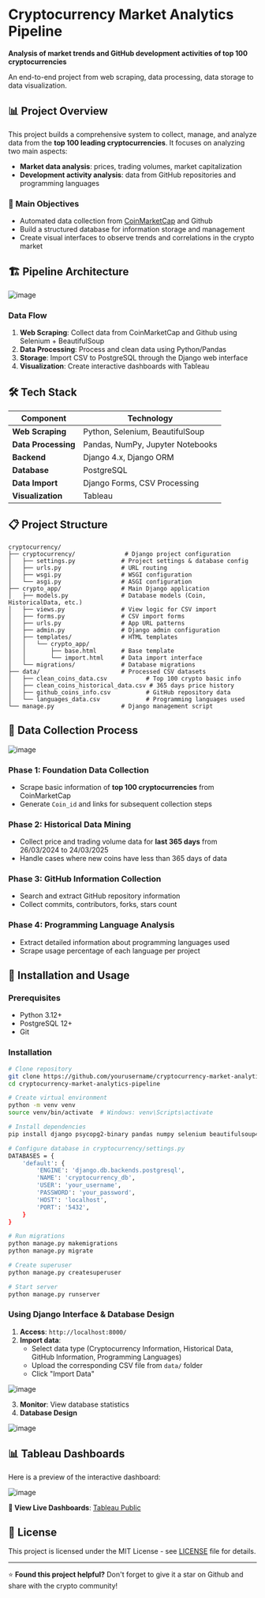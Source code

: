 # Cryptocurrency Market Analytics Pipeline

**Analysis of market trends and GitHub development activities of top 100 cryptocurrencies**

An end-to-end project from web scraping, data processing, data storage to data visualization.

## 📊 Project Overview

This project builds a comprehensive system to collect, manage, and analyze data from the **top 100 leading cryptocurrencies**. It focuses on analyzing two main aspects:

- **Market data analysis**: prices, trading volumes, market capitalization
- **Development activity analysis**: data from GitHub repositories and programming languages

### 🎯 Main Objectives

- Automated data collection from [CoinMarketCap](https://coinmarketcap.com/) and Github
- Build a structured database for information storage and management
- Create visual interfaces to observe trends and correlations in the crypto market

## 🏗️ Pipeline Architecture

![image](https://github.com/user-attachments/assets/8cc5640e-4e12-4853-8821-2c7e6af05637)

### Data Flow
1. **Web Scraping**: Collect data from CoinMarketCap and Github using Selenium + BeautifulSoup
2. **Data Processing**: Process and clean data using Python/Pandas
3. **Storage**: Import CSV to PostgreSQL through the Django web interface
4. **Visualization**: Create interactive dashboards with Tableau

## 🛠️ Tech Stack

| Component | Technology |
|-----------|------------|
| **Web Scraping** | Python, Selenium, BeautifulSoup |
| **Data Processing** | Pandas, NumPy, Jupyter Notebooks |
| **Backend** | Django 4.x, Django ORM |
| **Database** | PostgreSQL |
| **Data Import** | Django Forms, CSV Processing |
| **Visualization** | Tableau |

## 📋 Project Structure

```
cryptocurrency/
├── cryptocurrency/              # Django project configuration
│   ├── settings.py             # Project settings & database config
│   ├── urls.py                 # URL routing
│   ├── wsgi.py                 # WSGI configuration
│   └── asgi.py                 # ASGI configuration
├── crypto_app/                 # Main Django application
│   ├── models.py               # Database models (Coin, HistoricalData, etc.)
│   ├── views.py                # View logic for CSV import
│   ├── forms.py                # CSV import forms
│   ├── urls.py                 # App URL patterns
│   ├── admin.py                # Django admin configuration
│   ├── templates/              # HTML templates
│   │   └── crypto_app/
│   │       ├── base.html       # Base template
│   │       └── import.html     # Data import interface
│   └── migrations/             # Database migrations
├── data/                       # Processed CSV datasets
│   ├── clean_coins_data.csv           # Top 100 crypto basic info
│   ├── clean_coins_historical_data.csv # 365 days price history
│   ├── github_coins_info.csv          # GitHub repository data
│   └── languages_data.csv             # Programming languages used
└── manage.py                   # Django management script
```

## 🔄 Data Collection Process
![image](https://github.com/user-attachments/assets/1d22db95-2a4f-45fc-ae35-ae7837f5afa0)

### Phase 1: Foundation Data Collection
- Scrape basic information of **top 100 cryptocurrencies** from CoinMarketCap
- Generate `Coin_id` and links for subsequent collection steps

### Phase 2: Historical Data Mining
- Collect price and trading volume data for **last 365 days** from 26/03/2024 to 24/03/2025
- Handle cases where new coins have less than 365 days of data

### Phase 3: GitHub Information Collection
- Search and extract GitHub repository information
- Collect commits, contributors, forks, stars count

### Phase 4: Programming Language Analysis
- Extract detailed information about programming languages used
- Scrape usage percentage of each language per project

## 🚀 Installation and Usage

### Prerequisites
- Python 3.12+
- PostgreSQL 12+
- Git

### Installation
```bash
# Clone repository
git clone https://github.com/yourusername/cryptocurrency-market-analytics-pipeline.git
cd cryptocurrency-market-analytics-pipeline

# Create virtual environment
python -m venv venv
source venv/bin/activate  # Windows: venv\Scripts\activate

# Install dependencies
pip install django psycopg2-binary pandas numpy selenium beautifulsoup4

# Configure database in cryptocurrency/settings.py
DATABASES = {
    'default': {
        'ENGINE': 'django.db.backends.postgresql',
        'NAME': 'cryptocurrency_db',
        'USER': 'your_username',
        'PASSWORD': 'your_password',
        'HOST': 'localhost',
        'PORT': '5432',
    }
}

# Run migrations
python manage.py makemigrations
python manage.py migrate

# Create superuser
python manage.py createsuperuser

# Start server
python manage.py runserver
```

### Using Django Interface & Database Design

1. **Access**: `http://localhost:8000/`
2. **Import data**:
   - Select data type (Cryptocurrency Information, Historical Data, GitHub Information, Programming Languages)
   - Upload the corresponding CSV file from `data/` folder
   - Click "Import Data"

  ![image](https://github.com/user-attachments/assets/7c35a11b-353b-44d5-9849-b71ea17cbb35)

3. **Monitor**: View database statistics
4. **Database Design**
   
![image](https://github.com/user-attachments/assets/c2f10132-3e9e-41db-a729-6c1281be8322)

## 📊 Tableau Dashboards
Here is a preview of the interactive dashboard:

![image](https://github.com/user-attachments/assets/df700348-943b-4f0f-a3da-723013e397d1)


**🔗 View Live Dashboards**: [Tableau Public](https://public.tableau.com/app/profile/hang.nguyen6427/viz/CryptocurrencyAnalytics)


## 📄 License

This project is licensed under the MIT License - see [LICENSE](LICENSE) file for details.

---

⭐ **Found this project helpful?** Don't forget to give it a star on Github and share with the crypto community!
